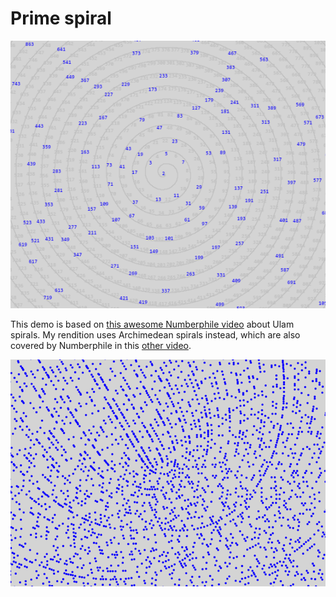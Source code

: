 
# Prime spiral

![](numbers.png)

This demo is based on [this awesome Numberphile video](https://www.youtube.com/watch?v=iFuR97YcSLM) about Ulam spirals. My rendition uses Archimedean spirals instead, which are also covered by Numberphile in this [other video](https://www.youtube.com/watch?v=3K-12i0jclM).

![](spiral.png)
